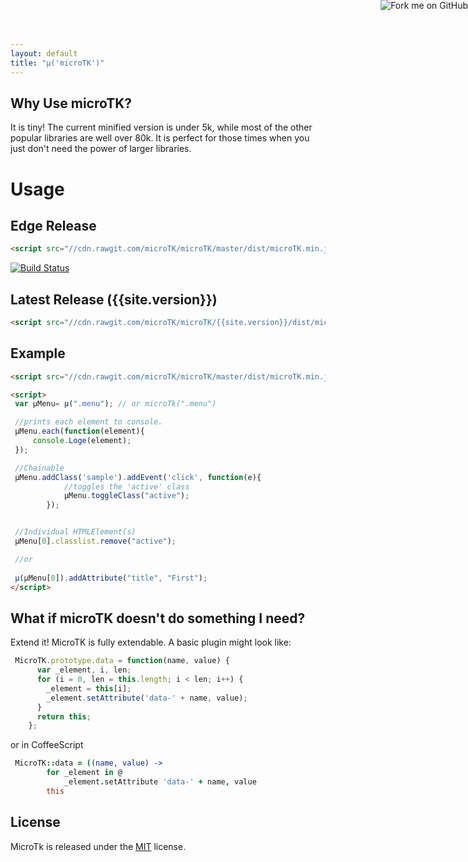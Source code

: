 ```yaml
---
layout: default
title: "µ('microTK')"
---
```


<a href="https://github.com/microTK/microTK"><img style="position: absolute; top: 0; right: 0; border: 0;" src="https://camo.githubusercontent.com/365986a132ccd6a44c23a9169022c0b5c890c387/68747470733a2f2f73332e616d617a6f6e6177732e636f6d2f6769746875622f726962626f6e732f666f726b6d655f72696768745f7265645f6161303030302e706e67" alt="Fork me on GitHub" data-canonical-src="https://s3.amazonaws.com/github/ribbons/forkme_right_red_aa0000.png"></a>

## Why Use microTK?

It is tiny!  The current minified version is under 5k, while most of the other popular libraries are well over 80k. It is perfect for those times when you just don't need the power of larger libraries. 

# Usage

## Edge Release

```html
<script src="//cdn.rawgit.com/microTK/microTK/master/dist/microTK.min.js"></script>
```

[![Build Status](https://drone.io/github.com/thenderson21/microTK/status.png)](https://drone.io/github.com/thenderson21/microTK/latest)

## Latest Release ({{site.version}})

```html
<script src="//cdn.rawgit.com/microTK/microTK/{{site.version}}/dist/microTK.min.js"></script>
```

## Example

```html
<script src="//cdn.rawgit.com/microTK/microTK/master/dist/microTK.min.js"></script>

<script>
 var µMenu= µ(".menu"); // or microTk(".menu")

 //prints each element to console.
 µMenu.each(function(element){
     console.Loge(element);
 });

 //Chainable
 µMenu.addClass('sample').addEvent('click', function(e){
            //toggles the 'active' class
            µMenu.toggleClass("active");
        });


 //Individual HTMLElement(s)
 µMenu[0].classlist.remove("active");

 //or
 
 µ(µMenu[0]).addAttribute("title", "First");
</script>
```

## What if microTK doesn't do something I need?

Extend it!  MicroTK is fully extendable. A basic plugin might look like:

```javascript
 MicroTK.prototype.data = function(name, value) {
      var _element, i, len;
      for (i = 0, len = this.length; i < len; i++) {
        _element = this[i];
        _element.setAttribute('data-' + name, value);
      }
      return this;  
    };

```

 or in CoffeeScript

```coffeescript
 MicroTK::data = ((name, value) ->
        for _element in @
            _element.setAttribute 'data-' + name, value
        this
```


## License

 MicroTk is released under the [MIT](https://github.com/microTK/microTK/blob/master/LICENSE) license.

